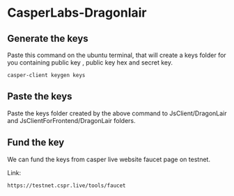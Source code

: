 # CasperLabs-Dragonlair

## Generate the keys

Paste this command on the ubuntu terminal, that will create a keys folder for you containing public key , public key hex and secret key.

```
casper-client keygen keys

```
## Paste the keys

Paste the keys folder created by the above command to JsClient/DragonLair and JsClientForFrontend/DragonLair folders.

## Fund the key

We can fund the keys from casper live website faucet page on testnet.

Link:

```
https://testnet.cspr.live/tools/faucet

```